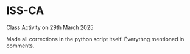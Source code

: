# ISS-CA
Class Activity on 29th March 2025

Made all corrections in the python script itself. Everythng mentioned in comments.

